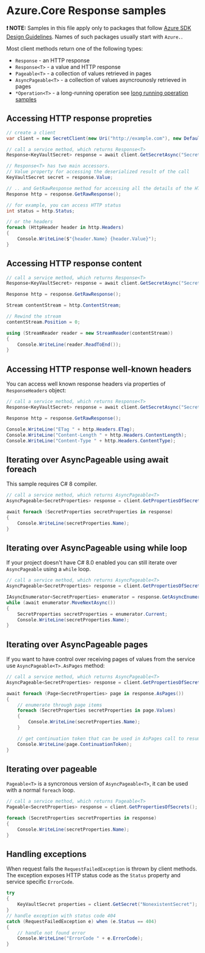 # Azure.Core Response samples

**❗ NOTE:** Samples in this file apply only to packages that follow [Azure SDK Design Guidelines](https://azure.github.io/azure-sdk/dotnet_introduction.html). Names of such packages usually start with `Azure.`.

Most client methods return one of the following types:
 - `Response` -  an HTTP response
 - `Response<T>` -  a value and HTTP response
 - `Pageable<T>` -  a collection of values retrieved in pages
 - `AsyncPageable<T>` - a collection of values asyncrounosly retrieved in pages
 - `*Operation<T>` - a long-running operation see [long running operation samples](LongRunningOperations.md)

## Accessing HTTP response propreties

```C# Snippet:ResponseTHelloWorld
// create a client
var client = new SecretClient(new Uri("http://example.com"), new DefaultAzureCredential());

// call a service method, which returns Response<T>
Response<KeyVaultSecret> response = await client.GetSecretAsync("SecretName");

// Response<T> has two main accessors.
// Value property for accessing the deserialized result of the call
KeyVaultSecret secret = response.Value;

// .. and GetRawResponse method for accessing all the details of the HTTP response
Response http = response.GetRawResponse();

// for example, you can access HTTP status
int status = http.Status;

// or the headers
foreach (HttpHeader header in http.Headers)
{
    Console.WriteLine($"{header.Name} {header.Value}");
}
```

## Accessing HTTP response content

```C# Snippet:ResponseTContent
// call a service method, which returns Response<T>
Response<KeyVaultSecret> response = await client.GetSecretAsync("SecretName");

Response http = response.GetRawResponse();

Stream contentStream = http.ContentStream;

// Rewind the stream
contentStream.Position = 0;

using (StreamReader reader = new StreamReader(contentStream))
{
    Console.WriteLine(reader.ReadToEnd());
}
```

## Accessing HTTP response well-known headers

You can access well known response headers via properties of `ResponseHeaders` object:

```C# Snippet:ResponseHeaders
// call a service method, which returns Response<T>
Response<KeyVaultSecret> response = await client.GetSecretAsync("SecretName");

Response http = response.GetRawResponse();

Console.WriteLine("ETag " + http.Headers.ETag);
Console.WriteLine("Content-Length " + http.Headers.ContentLength);
Console.WriteLine("Content-Type " + http.Headers.ContentType);
```

## Iterating over AsyncPageable using await foreach

This sample requires C# 8 compiler.

```C# Snippet:AsyncPageable
// call a service method, which returns AsyncPageable<T>
AsyncPageable<SecretProperties> response = client.GetPropertiesOfSecretsAsync();

await foreach (SecretProperties secretProperties in response)
{
    Console.WriteLine(secretProperties.Name);
}
```

## Iterating over AsyncPageable using while loop

If your project doesn't have C# 8.0 enabled you can still iterate over `AsyncPageable` using a `while` loop.

```C# Snippet:AsyncPageableLoop
// call a service method, which returns AsyncPageable<T>
AsyncPageable<SecretProperties> response = client.GetPropertiesOfSecretsAsync();

IAsyncEnumerator<SecretProperties> enumerator = response.GetAsyncEnumerator();
while (await enumerator.MoveNextAsync())
{
    SecretProperties secretProperties = enumerator.Current;
    Console.WriteLine(secretProperties.Name);
}
```

## Iterating over AsyncPageable pages

If you want to have control over receiving pages of values from the service use `AsyncPageable<T>.AsPages` method:

```C# Snippet:AsyncPageableAsPages
// call a service method, which returns AsyncPageable<T>
AsyncPageable<SecretProperties> response = client.GetPropertiesOfSecretsAsync();

await foreach (Page<SecretProperties> page in response.AsPages())
{
    // enumerate through page items
    foreach (SecretProperties secretProperties in page.Values)
    {
        Console.WriteLine(secretProperties.Name);
    }

    // get continuation token that can be used in AsPages call to resume enumeration
    Console.WriteLine(page.ContinuationToken);
}
```

## Iterating over pageable

`Pageable<T>` is a syncronous version of `AsyncPageable<T>`, it can be used with a normal `foreach` loop.

```C# Snippet:Pageable
// call a service method, which returns Pageable<T>
Pageable<SecretProperties> response = client.GetPropertiesOfSecrets();

foreach (SecretProperties secretProperties in response)
{
    Console.WriteLine(secretProperties.Name);
}
```

## Handling exceptions

When request fails the `RequestFailedException` is thrown by client methods. The exception exposes HTTP status code as the `Status` property and service specific `ErrorCode`.

```C# Snippet:RequestFailedException
try
{
    KeyVaultSecret properties = client.GetSecret("NonexistentSecret");
}
// handle exception with status code 404
catch (RequestFailedException e) when (e.Status == 404)
{
    // handle not found error
    Console.WriteLine("ErrorCode " + e.ErrorCode);
}
```
